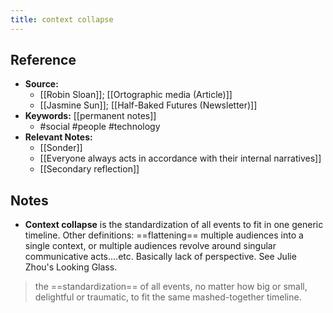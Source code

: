 ```yaml
---
title: context collapse
---
```

## Reference
- **Source:** 
	- [[Robin Sloan]]; [[Ortographic media (Article)]]
	- [[Jasmine Sun]]; [[Half-Baked Futures (Newsletter)]]
- **Keywords:** [[permanent notes]]
	- #social #people #technology
- **Relevant Notes:**
	- [[Sonder]]
	- [[Everyone always acts in accordance with their internal narratives]]
	- [[Secondary reflection]]
## Notes
- **Context collapse** is the standardization of all events to fit in one generic timeline. Other definitions: ==flattening== multiple audiences into a single context, or multiple audiences revolve around singular communicative acts....etc. Basically lack of perspective. See Julie Zhou's Looking Glass.

> the ==standardization== of all events, no matter how big or small, delightful or traumatic, to fit the same mashed-together timeline.